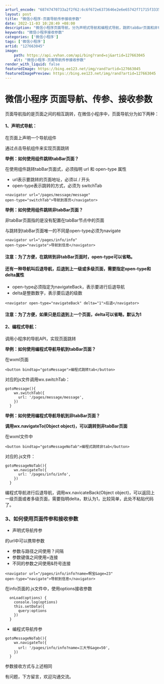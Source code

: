 ```yaml
---
arturl_encode: "68747470733a2f2f62:6c6f672e6373646e2e6e65742f71715f33353236323932392f:61727469636c652f64657461696c732f313237363633303435"
layout: post
title: "微信小程序-页面导航传参接收参数"
date: 2022-11-03 10:28:49 +08:00
description: "微信小程序页面导航，分为声明式导航和编程式导航，跳转tabBar页面和非tabBar页面及后退页面。"
keywords: "微信小程序接收参数"
categories: ['微信小程序']
tags: ['微信小程序']
artid: "127663045"
image:
    path: https://api.vvhan.com/api/bing?rand=sj&artid=127663045
    alt: "微信小程序-页面导航传参接收参数"
render_with_liquid: false
featuredImage: https://bing.ee123.net/img/rand?artid=127663045
featuredImagePreview: https://bing.ee123.net/img/rand?artid=127663045
---
```


# 微信小程序 页面导航、传参、接收参数

页面导航指的是页面之间的相互跳转，在微信小程序中，页面导航分为如下两种：

#### 1、声明式导航：

在页面上声明一个<navigator>导航组件

通过点击<navigator>导航组件来实现页面跳转

**举例：如何使用<navigator>组件跳转tabBar页面？**

在使用<navigator>组件跳转tabBar页面式，必须指明
url
和
open-type
属性

* url表示要跳转的页面地址，必须以
  /
  开头
* open-type表示跳转的方式，必须为
  switchTab

```
<navigator url="/pages/message/message"
open-type="switchTab">导航到首页</navigator>
```

**举例：如何使用<navigator>组件跳转非tabBar页面？**

非tabBar页面指的是没有配置在tabBar节点中的页面

与跳转到tabBar页面唯一的不同是open-type必须为navigate

```
<navigator url="/pages/info/info"
open-type="navigate">导航到信息</navigator>
```

#### 注意：为了方便，在跳转到非tabBar页面时，open-type可以省略。

#### 还有一种导航叫后退导航，后退到上一级或多级页面，需要指定open-type和delta属性

* open-type必须指定为navigateBack，表示要进行后退导航
* delta是整数数字，表示要后退的级数

```
<navigator open-type="navigateBack" delta="1">后退</navigator>
```

#### 注意：为了方便，如果只是后退到上一个页面，delta可以省略，默认为1

#### 2、编程式导航：

调用小程序的导航API，实现页面跳转

**举例：如何使用编程式导航导航到tabBar页面？**

在wxml页面

```
<button bindtap="gotoMessage">编程式跳转tab</button>
```

对应的js文件调用wx.switchTab：

```
gotoMessage(){
    wx.switchTab({
      url: '/pages/message/message',
    })
  }
```

**举例：如何使用编程式导航导航到非tabBar页面？**

**调用wx.navigateTo(Object object)，可以跳转到非tabBar页面**

在wxml文件中

```
<button bindtap="gotoMessageNoTab">编程式跳转非tab</button>
```

对应的.js文件：

```
gotoMessageNoTab(){
    wx.navigateTo({
      url: '/pages/info/info',
    })
  }
```

编程式导航进行后退导航，调用wx.navicateBack(Object object)，可以返回上一级页面或者多级页面，需要指明delta，默认为1，比较简单，此处不粘贴代码了。

### 3、如何使用页面传参和接收参数

* 声明式导航传参

<navicator>的url中可以携带参数

* 参数与路径之间使用？间隔
* 参数键值之间使用=连接
* 不同的参数之间使用&符号连接

```
<navigator url="/pages/info/info?name=啊宝&age=23"
open-type="navigate">导航到信息</navigator>
```

在info页面的.js文件中，使用options接收参数

```
  onLoad(options) {
    console.log(options)
    this.setData({
      query:options
    })
  }
```

* 编程式导航传参

```
gotoMessageNoTab(){
    wx.navigateTo({
      url: '/pages/info/info?name=三大爷&age=50',
    })
  }
```

参数接收方式与上述相同

有问题，下方留言，欢迎沟通交流。
